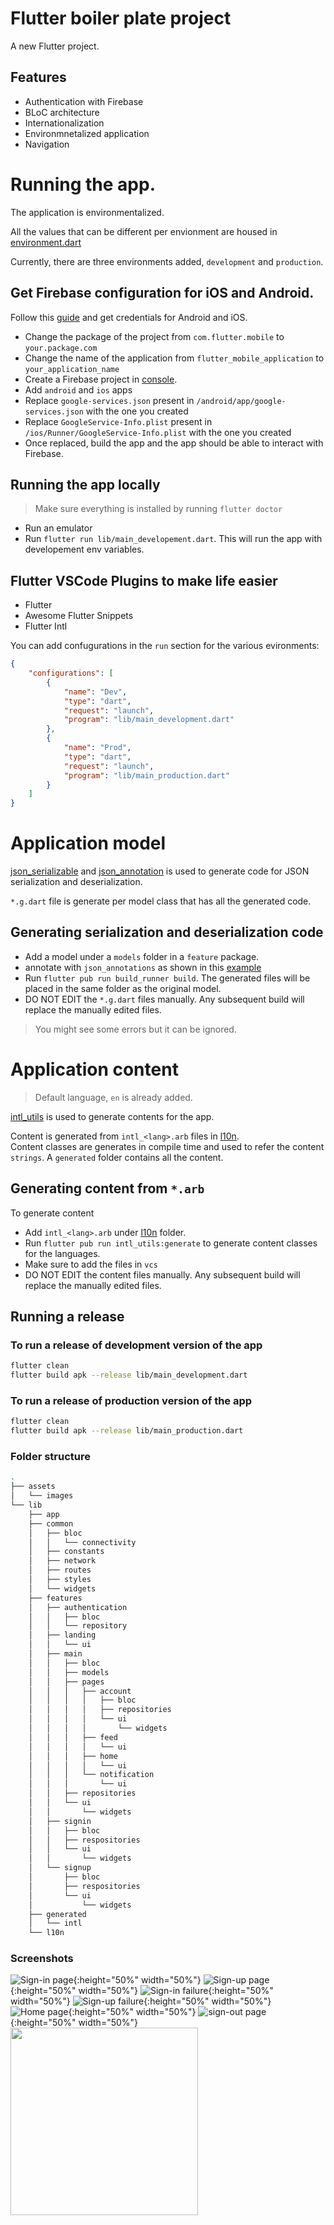 # Flutter boiler plate project 

A new Flutter project.

## Features
- Authentication with Firebase
- BLoC architecture
- Internationalization
- Environmnetalized application
- Navigation

# Running the app.
The application is environmentalized.

All the values that can be different per envionment are housed in [environment.dart](lib/common/constants)

Currently, there are three environments added, `development` and `production`.

## Get Firebase configuration for iOS and Android.
Follow this [guide](https://firebase.google.com/docs/flutter/setup?platform=ios) and get credentials for Android and iOS.

- Change the package of the project from `com.flutter.mobile` to `your.package.com`
- Change the name of the application from `flutter_mobile_application` to `your_application_name`
- Create a Firebase project in [console](https://firebase.google.com/). 
- Add `android` and `ios` apps
- Replace `google-services.json` present in `/android/app/google-services.json` with the one you created
- Replace `GoogleService-Info.plist` present in `/ios/Runner/GoogleService-Info.plist` with the one you created
- Once replaced, build the app and the app should be able to interact with Firebase.


## Running the app locally 
> Make sure everything is installed by running `flutter doctor`

- Run an emulator
- Run `flutter run lib/main_developement.dart`. This will run the app with developement env variables.

## Flutter VSCode Plugins to make life easier
- Flutter
- Awesome Flutter Snippets
- Flutter Intl

You can add confugurations in the `run` section for the various evironments:

```json
{
    "configurations": [
        {
            "name": "Dev",
            "type": "dart",
            "request": "launch",
            "program": "lib/main_development.dart"
        },
        {
            "name": "Prod",
            "type": "dart",
            "request": "launch",
            "program": "lib/main_production.dart"
        }
    ]
}
```

# Application model
[json_serializable](https://pub.dev/packages/json_serializable) and [json_annotation](https://pub.dev/packages/json_annotation) is used to generate code for JSON serialization and deserialization.

`*.g.dart` file is generate per model class that has all the generated code. 

## Generating serialization and deserialization code
- Add a model under a `models` folder in a `feature` package.
- annotate with `json_annotations` as shown in this [example](https://github.com/dart-lang/json_serializable/tree/master/example)
- Run `flutter pub run build_runner build`. The generated files will be placed in the same folder as the original model.
- DO NOT EDIT the `*.g.dart` files manually. Any subsequent build will replace the manually edited files.
 > You might see some errors but it can be ignored.
# Application content
> Default language, `en` is already added.

[intl_utils](https://pub.dev/packages/intl_utils) is used to generate contents for the app.

Content is generated from `intl_<lang>.arb` files in [l10n](/lib/l10n). <br/>
Content classes are generates in compile time and used to refer the content `strings`. A `generated` folder contains all the content.

## Generating content from `*.arb`
To generate content
- Add `intl_<lang>.arb` under [l10n](/lib/l10n) folder.
- Run `flutter pub run intl_utils:generate` to generate content classes for the languages.
- Make sure to add the files in `vcs`
- DO NOT EDIT the content files manually. Any subsequent build will replace the manually edited files.

## Running a release 

### To run a release of development version of the app
```bash
flutter clean
flutter build apk --release lib/main_development.dart
```

### To run a release of production version of the app
```bash
flutter clean
flutter build apk --release lib/main_production.dart
```

### Folder structure
```bash
.
├── assets
│   └── images
└── lib
    ├── app
    ├── common
    │   ├── bloc
    │   │   └── connectivity
    │   ├── constants
    │   ├── network
    │   ├── routes
    │   ├── styles
    │   └── widgets
    ├── features
    │   ├── authentication
    │   │   ├── bloc
    │   │   └── repository
    │   ├── landing
    │   │   └── ui
    │   ├── main
    │   │   ├── bloc
    │   │   ├── models
    │   │   ├── pages
    │   │   │   ├── account
    │   │   │   │   ├── bloc
    │   │   │   │   ├── repositories
    │   │   │   │   └── ui
    │   │   │   │       └── widgets
    │   │   │   ├── feed
    │   │   │   │   └── ui
    │   │   │   ├── home
    │   │   │   │   └── ui
    │   │   │   └── notification
    │   │   │       └── ui
    │   │   ├── repositories
    │   │   └── ui
    │   │       └── widgets
    │   ├── signin
    │   │   ├── bloc
    │   │   ├── respositories
    │   │   └── ui
    │   │       └── widgets
    │   └── signup
    │       ├── bloc
    │       ├── respositories
    │       └── ui
    │           └── widgets
    ├── generated
    │   └── intl
    └── l10n
```
### Screenshots

![Sign-in page](/screenshots/signInPage.png){:height="50%" width="50%"}
![Sign-up page](/screenshots/signUpPage.png){:height="50%" width="50%"}
![Sign-in failure](/screenshots/signInFailure.png){:height="50%" width="50%"}
![Sign-up failure](/screenshots/signUpFailure.png){:height="50%" width="50%"}
![Home page](/screenshots/signInSuccess.png){:height="50%" width="50%"}
![sign-out page](/screenshots/signOut.png){:height="50%" width="50%"}
<img src="/screenshots/signOut.png" width="300" />


